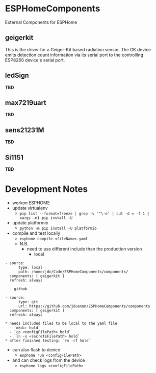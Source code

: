 # ESPHomeComponents
External Components for ESPHome

## geigerkit

This is the driver for a Geiger-Kit based radiation sensor.
The GK device emits detection count information via its serial port to the
controlling ESP8266 device's serial port.

## ledSign

**TBD**

## max7219uart

**TBD**

## sens21231M

**TBD**

## Si1151

**TBD**

# Development Notes

* workon ESPHOME
* update virtualenv
  - `pip list --format=freeze | grep -v '^\-e' | cut -d = -f 1 | xargs -n1 pip install -U`
* update platformio
  - `python -m pip install -U platformio`
* compile and test locally
  - `esphome compile <fileName>.yaml`
  - N.B. 
    * need to use different include than the production version
      - local
```
- source:
      type: local
      path: /home/jdn/Code/ESPHomeComponents/components/
  components: [ geigerkit ]
  refresh: always
```
      - github
```
- source:
      type: git
      url: https://github.com/jduanen/ESPHomeComponents/components
  components: [ geigerkit ]
  refresh: always
```
    * needs included files to be local to the yaml file
      - `mkdir hold`
      - `cp <configFilePath> hold`
      - `ln -s <secretsFilePath> hold`
    * after finished testing: `rm -rf hold`
* can also flash to device
  - `esphome run <configFilePath>`
* and can check logs from the device
  - `esphome logs <configFilePath>`

